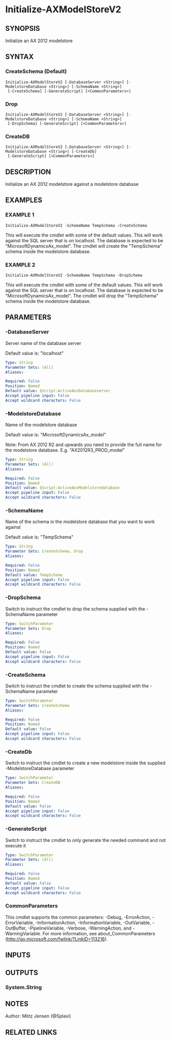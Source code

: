 ﻿---
external help file: ax2012.tools-help.xml
Module Name: ax2012.tools
online version:
schema: 2.0.0
---

# Initialize-AXModelStoreV2

## SYNOPSIS
Initialize an AX 2012 modelstore

## SYNTAX

### CreateSchema (Default)
```
Initialize-AXModelStoreV2 [-DatabaseServer <String>] [-ModelstoreDatabase <String>] [-SchemaName <String>]
 [-CreateSchema] [-GenerateScript] [<CommonParameters>]
```

### Drop
```
Initialize-AXModelStoreV2 [-DatabaseServer <String>] [-ModelstoreDatabase <String>] [-SchemaName <String>]
 [-DropSchema] [-GenerateScript] [<CommonParameters>]
```

### CreateDB
```
Initialize-AXModelStoreV2 [-DatabaseServer <String>] [-ModelstoreDatabase <String>] [-CreateDb]
 [-GenerateScript] [<CommonParameters>]
```

## DESCRIPTION
Initialize an AX 2012 modelstore against a modelstore database

## EXAMPLES

### EXAMPLE 1
```
Initialize-AXModelStoreV2 -SchemaName TempSchema -CreateSchema
```

This will execute the cmdlet with some of the default values.
This will work against the SQL server that is on localhost.
The database is expected to be "MicrosoftDynamicsAx_model".
The cmdlet will create the "TempSchema" schema inside the modelstore database.

### EXAMPLE 2
```
Initialize-AXModelStoreV2 -SchemaName TempSchema -DropSchema
```

This will execute the cmdlet with some of the default values.
This will work against the SQL server that is on localhost.
The database is expected to be "MicrosoftDynamicsAx_model".
The cmdlet will drop the "TempSchema" schema inside the modelstore database.

## PARAMETERS

### -DatabaseServer
Server name of the database server

Default value is: "localhost"

```yaml
Type: String
Parameter Sets: (All)
Aliases:

Required: False
Position: Named
Default value: $Script:ActiveAosDatabaseserver
Accept pipeline input: False
Accept wildcard characters: False
```

### -ModelstoreDatabase
Name of the modelstore database

Default value is: "MicrosoftDynamicsAx_model"

Note: From AX 2012 R2 and upwards you need to provide the full name for the modelstore database.
E.g.
"AX2012R3_PROD_model"

```yaml
Type: String
Parameter Sets: (All)
Aliases:

Required: False
Position: Named
Default value: $Script:ActiveAosModelstoredatabase
Accept pipeline input: False
Accept wildcard characters: False
```

### -SchemaName
Name of the schema in the modelstore database that you want to work against

Default value is: "TempSchema"

```yaml
Type: String
Parameter Sets: CreateSchema, Drop
Aliases:

Required: False
Position: Named
Default value: TempSchema
Accept pipeline input: False
Accept wildcard characters: False
```

### -DropSchema
Switch to instruct the cmdlet to drop the schema supplied with the -SchemaName parameter

```yaml
Type: SwitchParameter
Parameter Sets: Drop
Aliases:

Required: False
Position: Named
Default value: False
Accept pipeline input: False
Accept wildcard characters: False
```

### -CreateSchema
Switch to instruct the cmdlet to create the schema supplied with the -SchemaName parameter

```yaml
Type: SwitchParameter
Parameter Sets: CreateSchema
Aliases:

Required: False
Position: Named
Default value: False
Accept pipeline input: False
Accept wildcard characters: False
```

### -CreateDb
Switch to instruct the cmdlet to create a new modelstore inside the supplied -ModelstoreDatabase parameter

```yaml
Type: SwitchParameter
Parameter Sets: CreateDB
Aliases:

Required: False
Position: Named
Default value: False
Accept pipeline input: False
Accept wildcard characters: False
```

### -GenerateScript
Switch to instruct the cmdlet to only generate the needed command and not execute it

```yaml
Type: SwitchParameter
Parameter Sets: (All)
Aliases:

Required: False
Position: Named
Default value: False
Accept pipeline input: False
Accept wildcard characters: False
```

### CommonParameters
This cmdlet supports the common parameters: -Debug, -ErrorAction, -ErrorVariable, -InformationAction, -InformationVariable, -OutVariable, -OutBuffer, -PipelineVariable, -Verbose, -WarningAction, and -WarningVariable.
For more information, see about_CommonParameters (http://go.microsoft.com/fwlink/?LinkID=113216).

## INPUTS

## OUTPUTS

### System.String
## NOTES
Author: Mötz Jensen (@Splaxi)

## RELATED LINKS
